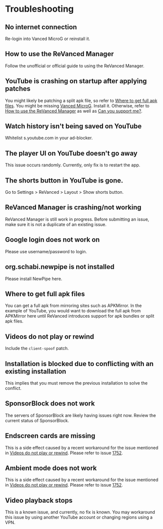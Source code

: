 # **Troubleshooting**

## **No internet connection**

Re-login into Vanced MicroG or reinstall it.

## **How to use the ReVanced Manager**

Follow the unofficial or official guide to using the ReVanced Manager.

## **YouTube is crashing on startup after applying patches**

You might likely be patching a split apk file, so refer to [Where to get full apk files](https://www.reddit.com/r/revancedapp/wiki/help/troubleshooting/#wiki_where_to_get_full_apk_files). You might be missing [Vanced MicroG](https://github.com/TeamVanced/VancedMicroG/releases). Install it. Otherwise, refer to [How to use the ReVanced Manager](https://www.reddit.com/r/revancedapp/wiki/help/troubleshooting/#wiki_how_to_use_the_revanced_manager) as well as [Can you support me?](https://www.reddit.com/r/revancedapp/wiki/help/questions/).

## **Watch history isn't being saved on YouTube**

Whitelist s.youtube.com in your ad-blocker.

## **The player UI on YouTube doesn't go away**

This issue occurs randomly. Currently, only fix is to restart the app.

## **The shorts button in YouTube is gone.**

Go to Settings > ReVanced > Layout > Show shorts button.

## **ReVanced Manager is crashing/not working**

ReVanced Manager is still work in progress. Before submitting an issue, make sure it is not a duplicate of an existing issue.

## **Google login does not work on**

Please use username/password to login.

## **org.schabi.newpipe is not installed**

Please install NewPipe here.

## **Where to get full apk files**

You can get a full apk from mirroring sites such as APKMirror.
In the example of YouTube, you would want to download the full apk from APKMirror here until ReVanced introduces support for apk bundles or split apk files.

## **Videos do not play or rewind**

Include the `client-spoof` patch.

## **Installation is blocked due to conflicting with an existing installation**

This implies that you must remove the previous installation to solve the conflict.

## **SponsorBlock does not work**

The servers of SponsorBlock are likely having issues right now. Review the current status of SponsorBlock.

## **Endscreen cards are missing**

This is a side effect caused by a recent workaround for the issue mentioned in [Videos do not play or rewind](https://www.reddit.com/r/revancedapp/wiki/help/troubleshooting/#wiki_videos_do_not_play_or_rewind). Please refer to issue [1752](https://github.com/revanced/revanced-patches/issues/1752).

## **Ambient mode does not work**

This is a side effect caused by a recent workaround for the issue mentioned in [Videos do not play or rewind](https://www.reddit.com/r/revancedapp/wiki/help/troubleshooting/#wiki_videos_do_not_play_or_rewind). Please refer to issue [1752](https://github.com/revanced/revanced-patches/issues/1752).

## **Video playback stops**

This is a known issue, and currently, no fix is known. You may workaround this issue by using another YouTube account or changing regions using a VPN.
